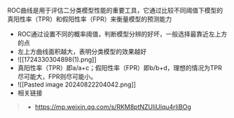 ROC曲线是用于评估二分类模型性能的重要工具，它通过比较不同阈值下模型的真阳性率（TPR）和假阳性率（FPR）来衡量模型的预测能力
- ROC通过设置不同的概率阈值，判断模型分辨的好坏，一般选择最靠近左上方的点
- 左上方曲线面积越大，表明分类模型的效果越好
- ![[1724330304898(1).png]]
- 真阳性率（TPR）即a/a+c；假阳性率（FPR）即b/b+d，理想的情况为TPR尽可能大，FPR则尽可能小。
- ![[Pasted image 20240822204042.png]]
- 相关链接
> - https://mp.weixin.qq.com/s/RKM8ptNZUliUlqu4rIiBOg